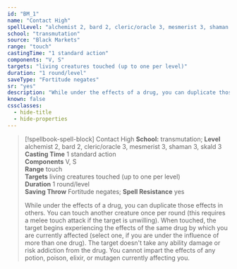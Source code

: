 ```yaml
---
id: "BM_1"
name: "Contact High"
spellLevel: "alchemist 2, bard 2, cleric/oracle 3, mesmerist 3, shaman 3, skald 3"
school: "transmutation"
source: "Black Markets"
range: "touch"
castingTime: "1 standard action"
components: "V, S"
targets: "living creatures touched (up to one per level)"
duration: "1 round/level"
saveType: "Fortitude negates"
sr: "yes"
description: "While under the effects of a drug, you can duplicate those effects in others. You can touch another creature once per round (this requires a melee touch attack if the target is unwilling). When touched, the target begins experiencing the effects of the same drug by which you are currently affected (select one, if you are under the influence of more than one drug). The target doesn't take any ability damage or risk addiction from the drug.  You cannot impart the effects of any potion, poison, elixir, or mutagen currently affecting you."
known: false
cssclasses:
  - hide-title
  - hide-properties
---
```


> [!spellbook-spell-block] Contact High
> **School:** transmutation; **Level** alchemist 2, bard 2, cleric/oracle 3, mesmerist 3, shaman 3, skald 3
> **Casting Time** 1 standard action  
> **Components** V, S  
> **Range** touch  
> **Targets** living creatures touched (up to one per level)  
> **Duration** 1 round/level  
> **Saving Throw** Fortitude negates; **Spell Resistance** yes
> 
> While under the effects of a drug, you can duplicate those effects in others. You can touch another creature once per round (this requires a melee touch attack if the target is unwilling). When touched, the target begins experiencing the effects of the same drug by which you are currently affected (select one, if you are under the influence of more than one drug). The target doesn't take any ability damage or risk addiction from the drug.  You cannot impart the effects of any potion, poison, elixir, or mutagen currently affecting you.